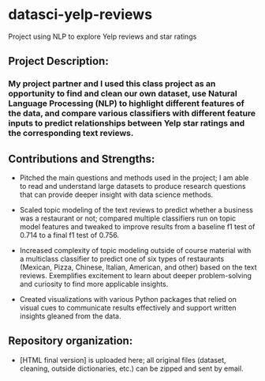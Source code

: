 # datasci-yelp-reviews
Project using NLP to explore Yelp reviews and star ratings

## Project Description:
### My project partner and I used this class project as an opportunity to find and clean our own dataset, use Natural Language Processing (NLP) to highlight different features of the data, and compare various classifiers with different feature inputs to predict relationships between Yelp star ratings and the corresponding text reviews. 

## Contributions and Strengths:
- Pitched the main questions and methods used in the project; I am able to read and understand large datasets to produce research questions that can provide deeper insight with data science methods.

- Scaled topic modeling of the text reviews to predict whether a business was a restaurant or not; compared multiple classifiers run on topic model features and tweaked to improve results from a baseline f1 test of 0.714 to a final f1 test of 0.756.

- Increased complexity of topic modeling outside of course material with a multiclass classifier to predict one of six types of restaurants (Mexican, Pizza, Chinese, Italian, American, and other) based on the text reviews. Exemplifies excitement to learn about deeper problem-solving and curiosity to find more applicable insights.

- Created visualizations with various Python packages that relied on visual cues to communicate results effectively and support written insights gleaned from the data.


## Repository organization:
- [HTML final version] is uploaded here; all original files (dataset, cleaning, outside dictionaries, etc.) can be zipped and sent by email.


